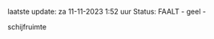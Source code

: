 laatste update: 
za 11-11-2023  1:52   uur 
Status: FAALT - geel - 
<div class="service Y">schijfruimte</div>